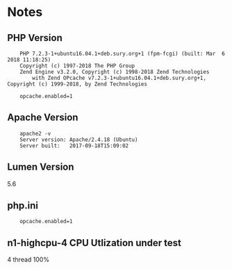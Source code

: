 # Notes

## PHP Version
```
    PHP 7.2.3-1+ubuntu16.04.1+deb.sury.org+1 (fpm-fcgi) (built: Mar  6 2018 11:18:25)
    Copyright (c) 1997-2018 The PHP Group
    Zend Engine v3.2.0, Copyright (c) 1998-2018 Zend Technologies
        with Zend OPcache v7.2.3-1+ubuntu16.04.1+deb.sury.org+1, Copyright (c) 1999-2018, by Zend Technologies

    opcache.enabled=1
```

## Apache Version
```
    apache2 -v
    Server version: Apache/2.4.18 (Ubuntu)
    Server built:   2017-09-18T15:09:02
```

## Lumen Version
5.6


## php.ini
```
    opcache.enabled=1
```

## n1-highcpu-4 CPU Utlization under test
4 thread 100%
